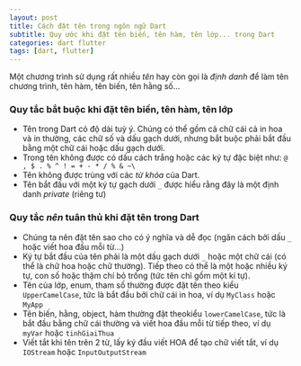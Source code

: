```yaml
---
layout: post
title: Cách đặt tên trong ngôn ngữ Dart
subtitle: Quy ước khi đặt tên biến, tên hàm, tên lớp... trong Dart
categories: dart flutter
tags: [dart, flutter]
---
```

Một chương trình sử dụng rất nhiều *tên* hay còn gọi là *định danh* để làm tên chương trình, tên hàm, tên biến, tên hằng số…

### Quy tắc bắt buộc khi đặt tên biến, tên hàm, tên lớp

- Tên trong Dart có độ dài tuỳ ý. Chúng có thể gồm cả chữ cái cả in hoa và in thường, các chữ số và dấu gạch dưới, nhưng bắt buộc phải bắt đầu bằng một chữ cái hoặc dấu gạch dưới. 
- Trong tên không được có dấu cách trắng hoặc các ký tự đặc biệt như: `@ , $ . % ^ ! = + - * / % & ~\` 
- Tên không được trùng với các *từ khóa* của Dart.
- Tên bắt đầu với một ký tự gạch dưới `_`  được hiểu rằng đây là một định danh *private* (riêng tư)

### Quy tắc *nên* tuân thủ khi đặt tên trong Dart

- Chúng ta nên đặt tên sao cho có ý nghĩa và dễ đọc (ngăn cách bởi dấu `_` hoặc viết hoa đầu mỗi từ...)
- Ký tự bắt đầu của tên phải là một dấu gạch dưới `_` hoặc một chữ cái (có thể là chữ hoa hoặc chữ thường). Tiếp theo có thể là một hoặc nhiều ký tự, con số hoặc thậm chí bỏ trống (tức tên chỉ gồm một kí tự).
- Tên của lớp, enum, tham số thường được đặt tên theo kiểu `UpperCamelCase`, tức là bắt đầu bởi chữ cái in hoa, ví dụ `MyClass` hoặc `MyApp`
- Tên biến, hằng, object, hàm thường đặt theokiểu `lowerCamelCase`, tức là bắt đầu bằng chữ cái thường và viết hoa đầu mỗi từ tiếp theo, ví dụ `myVar` hoặc `tinhGiaiThua`
- Viết tắt khi tên trên 2 từ, lấy ký đầu viết HOA để tạo chữ viết tắt, ví dụ `IOStream`  hoặc `InputOutputStream`
